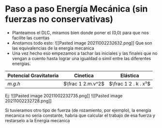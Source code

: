 # Paso a paso Energía Mecánica (sin fuerzas no conservativas)
- Planteamos el DLC, miramos bien donde poner el (0,0) para que nos facilite las cuentas
- Anotamos todo esto: ![[Pasted image 20211002232632.png]]
  Que son las equivalencias de la energia mecanica
- Una vez hecho eso empezamos a tachar las iniciales y las finales que no vengan a cuento hasta lograr una igualdad o simil entre las diferentes energias.

| Potencial Gravitatoria | Cinetica | Elástica |
| ---------------------- | -------- | -------- |
| $m.g.h$                       | $\frac 1 2.m.v^2$       |   $\frac 1 2 . k . x²$       |

Ej: 
![[Pasted image 20211002232735.png]]
![[Pasted image 20211002232728.png]]

Si tuvieramos otro tipo de fuerza (de rozamiento, por ejemplo), la energia mecanica no seria constante, habria que calcular el trabajo de esa fuerza y restarselo a la Energia mecanica 